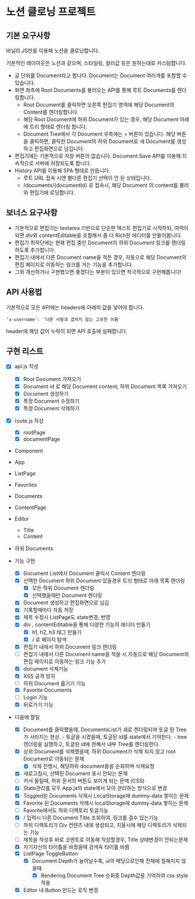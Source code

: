 # 노션 클로닝 프로젝트

## 기본 요구사항

바닐라 JS만을 이용해 노션을 클로닝합니다.

기본적인 레이아웃은 노션과 같으며, 스타일링, 컬러값 등은 원하는대로 커스텀합니다.

- 글 단위를 Document라고 합니다. Document는 Document 여러개를 포함할 수 있습니다.
- 화면 좌측에 Root Documents를 불러오는 API를 통해 루트 Documents를 렌더링합니다.
  - Root Document를 클릭하면 오른쪽 편집기 영역에 해당 Document의 Content를 렌더링합니다.
  - 해당 Root Document에 하위 Document가 있는 경우, 해당 Document 아래에 트리 형태로 렌더링 합니다.
  - Document Tree에서 각 Document 우측에는 + 버튼이 있습니다. 해당 버튼을 클릭하면, 클릭한 Document의 하위 Document로 새 Document를 생성하고 편집화면으로 넘깁니다.
- 편집기에는 기본적으로 저장 버튼이 없습니다. Document Save API를 이용해 지속적으로 서버에 저장되도록 합니다.
- History API를 이용해 SPA 형태로 만듭니다.
  - 루트 URL 접속 시엔 별다른 편집기 선택이 안 된 상태입니다.
  - /documents/{documentId} 로 접속시, 해당 Document 의 content를 불러와 편집기에 로딩합니다.

## 보너스 요구사항

- 기본적으로 편집기는 textarea 기반으로 단순한 텍스트 편집기로 시작하되, 여력이 되면 div와 contentEditable을 조합해서 좀 더 Rich한 에디터를 만들어봅니다.
- 편집기 최하단에는 현재 편집 중인 Document의 하위 Document 링크를 렌더링하도록 추가합니다.
- 편집기 내에서 다른 Document name을 적은 경우, 자동으로 해당 Document의 편집 페이지로 이동하는 링크를 거는 기능을 추가합니다.
- 그외 개선하거나 구현했으면 좋겠다는 부분이 있으면 적극적으로 구현해봅니다!

## API 사용법

기본적으로 모든 API에는 headers에 아래의 값을 넣어야 합니다.

```
'x-username': '다른 사람과 겹치지 않는 고유한 이름'
```

header에 해당 값이 누락이 되면 API 호출에 실패합니다.

## 구현 리스트

- [x] api.js 작성
  - [x] Root Document 가져오기
  - [x] Document id 로 해당 Document content, 하위 Document 목록 가져오기
  - [x] Document 생성하기
  - [x] 특정 Document 수정하기
  - [x] 특정 Document 삭제하기
- [x] route.js 작성

  - [x] rootPage
  - [x] documentPage

- Component

- App
- ListPage
- Favorites
- Documents

- ContentPage
- Editor
  - Title
  - Content
- 하위 Documents

- 기능 구현

  - [x] Document List에서 Document 클릭시 Content 렌더링
  - [x] 선택한 Document 하위 Document 있을경우 트리 형태로 아래 목록 렌더링
    - [x] 모든 하위 Document 렌더링
    - [x] 선택했을때만 Document 렌더링
  - [x] Document 생성하고 편집화면으로 넘김
  - [x] 기록할때마다 자동 저장
  - [x] 제목 수정시 ListPage도 state변경, 반영
  - [x] div , contentEditable을 통해 다양한 기능의 에디터 만들기
    - [x] h1, h2, h3 태그 만들기
    - [x] / 로 페이지 탐색
  - [x] 편집기 내에서 하위 Document 링크 렌더링
  - [ ] 편집기 내에서 다른 Document name을 적을 시 자동으로 해당 Document의 편집 페이지로 이동하는 링크 기능 추가
  - [x] document 삭제기능
  - [x] XSS 공격 방지
  - [ ] 하위 Document 옮기기 기능
  - [x] Favorite Documents
  - [ ] Login 기능
  - [x] 뒤로가기 기능

- 다음에 할일
  - [x] Document를 클릭했을때, DocumentsList가 새로 렌더링되며 토글 된 Tree가 사라지는 현상. - 토글을 시켰을때, 토글된 id를 state에서 기억한다. - tree 렌더링을 실행하고, 토글된 id에 한해서 내부 Tree를 렌더링한다.
  - [x] 상위 Document를 삭제했을때, 하위 Document가 삭제 되지 않고 root Document로 이동되는 문제
    - [x] 삭제 진행시, 해당하위 document들을 순회하며 삭제요청
  - [x] 새로고침시, 선택된 Document 표시 안되는 문제
  - [ ] 커서 올릴때, 하위 문서의 버튼도 보이게 되는 문제 (CSS)
  - [x] State관리를 모두 App.js의 state에서 모아 관리하는 방식으로 변경
  - [x] Toggled된 Documents 삭제시 LocalStorage에 dummy-data 쌓이는 문제
  - [x] Favorite 된 Documents 삭제시 localStorage에 dummy-data 쌓이는 문제
  - [ ] Favorite에서도 하위 디렉토리 토글기능
  - [x] / 입력시 다른 Document Title 조회하여, 링크를 걸수 있는기능
  - [ ] 하위 디렉토리가 Div 컨텐츠 내에 생성되고, 지울시에 해당 디렉토리가 삭제되는 기능
  - [ ] 제목을 작성후 바로 코멘트로 이동해 작성할경우, Title 상태변경이 안되는문제
  - [x] 자기자신의 타이틀을 바꿨을때 검색속 타이틀 바뀜
  - [x] ListPage ToggleButton
    - [x] Document Depth가 늘어날수록, ul의 패딩으로인해 전체에 칠해지지 않을때
      - [x] Rendering Document Tree 순회중 Depth값을 기억하여 css style 적용
  - [x] Editor 내 Button 만드는 로직 변경
